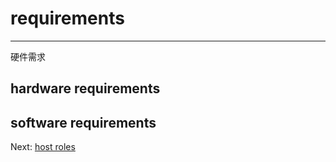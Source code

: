 # requirements

---

硬件需求

## hardware requirements

## software requirements

Next: [host roles](https://legacy.gitbook.com/book/jiulongzaitian/caas/edit#)

